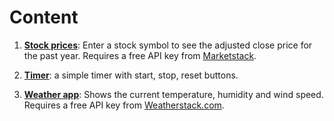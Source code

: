# Content

1. **[Stock prices](https://github.com/lb930/tkinter/tree/main/Stock_prices)**: Enter a stock symbol to see the adjusted close price for the past year. Requires a free API key from [Marketstack](https://marketstack.com/).

2. **[Timer](https://github.com/lb930/tkinter/tree/main/Timer)**: a simple timer with start, stop, reset buttons.

3. **[Weather app](https://github.com/lb930/tkinter/tree/main/Weather)**: Shows the current temperature, humidity and wind speed. Requires a free API key from [Weatherstack.com](https://weatherstack.com/).

 
